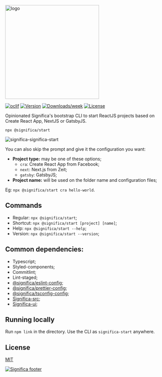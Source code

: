 <a href="https://significa.co"><img src="https://user-images.githubusercontent.com/4838076/70076649-20d29b00-15f7-11ea-9379-e2fa1889a525.png" alt="logo" width="300px"></a>

[![oclif](https://img.shields.io/badge/cli-oclif-brightgreen.svg)](https://oclif.io)
[![Version](https://img.shields.io/npm/v/@significa/start.svg)](https://npmjs.org/package/significa/start)
[![Downloads/week](https://img.shields.io/npm/dw/@significa/start.svg)](https://npmjs.org/package/@significa/start)
[![License](https://img.shields.io/npm/l/@significa/start.svg)](https://github.com/significa/significa-start/blob/master/package.json)

Opinionated Significa's bootstrap CLI to start ReactJS projects based on Create React App, NextJS or GatsbyJS.

`npx @significa/start`

![significa-significa-start](https://user-images.githubusercontent.com/4838076/88907578-b25edf00-d250-11ea-92c8-3e9845e08660.png)

You can also skip the prompt and give it the configuration you want:

- **Project type:** may be one of these options;
  - `cra`: Create React App from Facebook;
  - `next`: Next.js from Zeit;
  - `gatsby`: GatsbyJS;
- **Project name:** will be used on the folder name and configuration files;

Eg: `npx @significa/start cra hello-world`.

## Commands

- Regular: `npx @significa/start`;
- Shortcut: `npx @significa/start [project] [name]`;
- Help: `npx @significa/start --help`;
- Version: `npx @significa/start --version`;

## Common dependencies:

- Typescript;
- Styled-components;
- Commitlint;
- Lint-staged;
- [@significa/eslint-config](https://github.com/Significa/significa-style/tree/master/packages/eslint-config);
- [@significa/prettier-config](https://github.com/Significa/significa-style/tree/master/packages/prettier-config);
- [@significa/tsconfig-config](https://github.com/Significa/significa-style/tree/master/packages/tsconfig-config);
- [Significa-src](https://github.com/Significa/significa-src);
- [Significa-ui](https://github.com/Significa/significa-ui);

## Running locally

Run `npm link` in the directory.
Use the CLI as `significa-start` anywhere.

## License

[MIT](https://github.com/Significa/significa-start/blob/master/LICENSE)

[![Significa footer](https://user-images.githubusercontent.com/17513388/71971185-fc736b00-3201-11ea-9678-090b6b6a0b3f.png)](https://significa.co)
